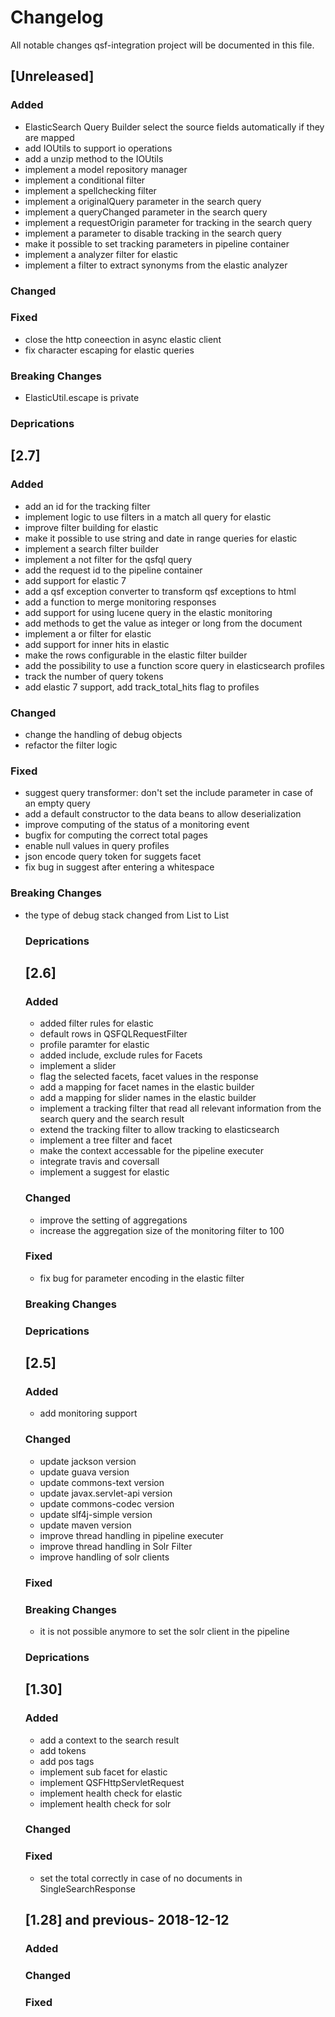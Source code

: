 # Changelog
All notable changes qsf-integration project will be documented in this file.

## [Unreleased]
### Added
- ElasticSearch Query Builder select the source fields automatically if they are mapped
- add IOUtils to support io operations
- add a unzip method to the IOUtils
- implement a model repository manager
- implement a conditional filter
- implement a spellchecking filter
- implement a originalQuery parameter in the search query
- implement a queryChanged parameter in the search query
- implement a requestOrigin parameter for tracking in the search query
- implement a parameter to disable tracking in the search query
- make it possible to set tracking parameters in pipeline container
- implement a analyzer filter for elastic
- implement a filter to extract synonyms from the elastic analyzer

### Changed

### Fixed
- close the http coneection in async elastic client
- fix character escaping for elastic queries

### Breaking Changes
- ElasticUtil.escape is private

### Deprications



## [2.7]
### Added
- add an id for the tracking filter
- implement logic to use filters in a match all query for elastic
- improve filter building for elastic
- make it possible to use string and date in range queries for elastic
- implement a search filter builder
- implement a not filter for the qsfql query
- add the request id to the pipeline container
- add support for elastic 7
- add a qsf exception converter to transform qsf exceptions to html
- add a function to merge monitoring responses
- add support for using lucene query in the elastic monitoring 
- add methods to get the value as integer or long from the document
- implement a or filter for elastic
- add support for inner hits in elastic
- make the rows configurable in the elastic filter builder
- add the possibility to use a function score query in elasticsearch profiles
- track the number of query tokens
- add elastic 7 support, add track_total_hits flag to profiles

### Changed
- change the handling of debug objects
- refactor the filter logic

### Fixed
- suggest query transformer: don't set the include parameter in case of an empty query
- add a default constructor to the data beans to allow deserialization
- improve computing of the status of a monitoring event
- bugfix for computing the correct total pages
- enable null values in query profiles
- json encode query token for suggets facet
- fix bug in suggest after entering a whitespace

### Breaking Changes
- the type of debug stack changed from List<Object> to List<Debug>

### Deprications

## [2.6]
### Added
- added filter rules for elastic
- default rows in QSFQLRequestFilter
- profile paramter for elastic
- added include, exclude rules for Facets
- implement a slider
- flag the selected facets, facet values in the response
- add a mapping for facet names in the elastic builder
- add a mapping for slider names in the elastic builder
- implement a tracking filter that read all relevant information from the search query and the search result
- extend the tracking filter to allow tracking to elasticsearch
- implement a tree filter and facet
- make the context accessable for the pipeline executer
- integrate travis and coversall
- implement a suggest for elastic

### Changed
- improve the setting of aggregations
- increase the aggregation size of the monitoring filter to 100

### Fixed
- fix bug for parameter encoding in the elastic filter

### Breaking Changes

### Deprications

## [2.5]
### Added
- add monitoring support

### Changed
- update jackson version
- update guava version
- update commons-text version
- update javax.servlet-api version
- update commons-codec version
- update slf4j-simple version
- update maven version
- improve thread handling in pipeline executer
- improve thread handling in Solr Filter
- improve handling of solr clients

### Fixed

### Breaking Changes
- it is not possible anymore to set the solr client in the pipeline

### Deprications

## [1.30]
### Added
- add a context to the search result
- add tokens
- add pos tags
- implement sub facet for elastic
- implement QSFHttpServletRequest
- implement health check for elastic
- implement health check for solr

### Changed

### Fixed
- set the total correctly in case of no documents in SingleSearchResponse


## [1.28] and previous- 2018-12-12
### Added

### Changed

### Fixed
